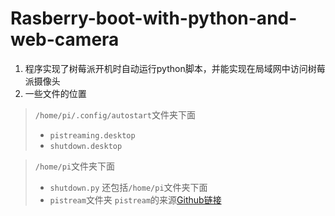 # Rasberry-boot-with-python-and-web-camera
1. 程序实现了树莓派开机时自动运行python脚本，并能实现在局域网中访问树莓派摄像头
2. 一些文件的位置
> `/home/pi/.config/autostart`文件夹下面
> * `pistreaming.desktop`
> * `shutdown.desktop`

> `/home/pi`文件夹下面
> * `shutdown.py`
> 还包括`/home/pi`文件夹下面
> * `pistream`文件夹
> `pistream`的来源[Github链接](https://github.com/waveform80/pistreaming)
